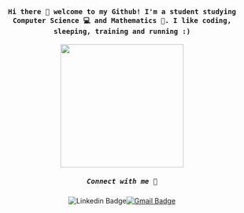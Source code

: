 
<h4 align="center"><samp> Hi there 🌻 welcome to my Github! I'm a student studying Computer Science 💻 and Mathematics 🧮. I like coding, sleeping, training and running :) </samp></h4>

<div align="center">
  <img width="250" src="https://media3.giphy.com/media/0TtX2qqpxp3pIafzio/giphy.gif?cid=ecf05e47j61prkevz6ibt12m3p6lgjulyvqdolpkd5dlo7oa&rid=giphy.gif&ct=s">
  
</div>

<h5 align="center"><samp> Connect with me 👾<samp></h5>
  
<div align="center">
  
  
![Linkedin Badge](https://img.shields.io/badge/-racquel-blue?style=flat-square&logo=Linkedin&logoColor=white&link=https://www.linkedin.com/in/racquel-nina-dennison-0500b6204/)[![Gmail Badge](https://img.shields.io/badge/-GMAIL-c14438?style=flat-square&logo=Gmail&logoColor=white&link=mailto:asterp04@gmail.com)](mailto:racquelnina@gmail.com) 
</a>
  
  
  </div>
